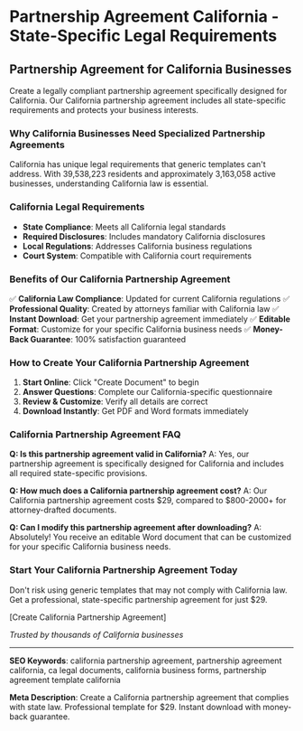 # Partnership Agreement California - State-Specific Legal Requirements

## Partnership Agreement for California Businesses

Create a legally compliant partnership agreement specifically designed for California. Our California partnership agreement includes all state-specific requirements and protects your business interests.

### Why California Businesses Need Specialized Partnership Agreements

California has unique legal requirements that generic templates can't address. With 39,538,223 residents and approximately 3,163,058 active businesses, understanding California law is essential.

### California Legal Requirements

- **State Compliance**: Meets all California legal standards
- **Required Disclosures**: Includes mandatory California disclosures
- **Local Regulations**: Addresses California business regulations
- **Court System**: Compatible with California court requirements

### Benefits of Our California Partnership Agreement

✅ **California Law Compliance**: Updated for current California regulations
✅ **Professional Quality**: Created by attorneys familiar with California law
✅ **Instant Download**: Get your partnership agreement immediately
✅ **Editable Format**: Customize for your specific California business needs
✅ **Money-Back Guarantee**: 100% satisfaction guaranteed

### How to Create Your California Partnership Agreement

1. **Start Online**: Click "Create Document" to begin
2. **Answer Questions**: Complete our California-specific questionnaire
3. **Review & Customize**: Verify all details are correct
4. **Download Instantly**: Get PDF and Word formats immediately

### California Partnership Agreement FAQ

**Q: Is this partnership agreement valid in California?**
A: Yes, our partnership agreement is specifically designed for California and includes all required state-specific provisions.

**Q: How much does a California partnership agreement cost?**
A: Our California partnership agreement costs $29, compared to $800-2000+ for attorney-drafted documents.

**Q: Can I modify this partnership agreement after downloading?**
A: Absolutely! You receive an editable Word document that can be customized for your specific California business needs.

### Start Your California Partnership Agreement Today

Don't risk using generic templates that may not comply with California law. Get a professional, state-specific partnership agreement for just $29.

[Create California Partnership Agreement]

*Trusted by thousands of California businesses*

---

**SEO Keywords**: california partnership agreement, partnership agreement california, ca legal documents, california business forms, partnership agreement template california

**Meta Description**: Create a California partnership agreement that complies with state law. Professional template for $29. Instant download with money-back guarantee.
